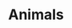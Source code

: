 ---
title: Animals
description: Animals are cute and awesome. Here are my pics.
weight: 1
featured_image: Wild Pig Baby.JPG
sort_by: image.Exif.Date
sort_order: desc
menu: main
---